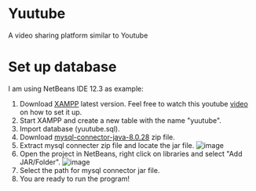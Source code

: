 # Yuutube
A video sharing platform similar to Youtube

# Set up database 
I am using NetBeans IDE 12.3 as example:
1. Download [XAMPP](https://www.apachefriends.org/index.html) latest version. Feel free to watch this youtube [video](https://www.youtube.com/watch?v=lL_aols7Yl4) on how to set it up.
2. Start XAMPP and create a new table with the name "yuutube".
3. Import database (yuutube.sql).
4. Download [mysql-connector-java-8.0.28](https://dev.mysql.com/downloads/connector/j/?os=26) zip file.
5. Extract mysql connecter zip file and locate the jar file. ![image](https://user-images.githubusercontent.com/76896343/158032309-a5b7cbf9-87b4-4a5c-b509-690cbb1e8229.png)
6. Open the project in NetBeans, right click on libraries and select "Add JAR/Folder". ![image](https://user-images.githubusercontent.com/76896343/158032433-bb666ba3-0910-49a8-9123-7eb114c6697d.png)
7. Select the path for mysql connector jar file.
8. You are ready to run the program!




      

